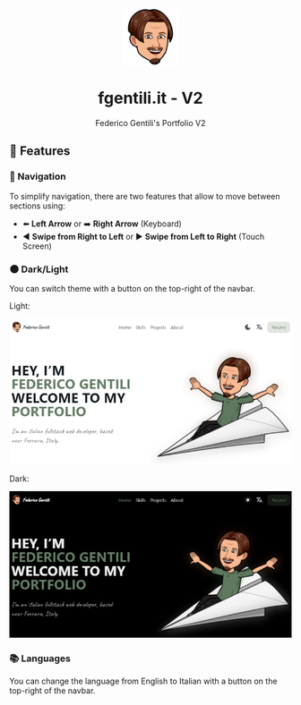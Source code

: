 <div align="center">
  <img alt="Logo" src="https://raw.githubusercontent.com/GentilOfficial/v2/main/public/logov2.png" width="100" />
</div>
<h1 align="center">fgentili.it - V2</h1>
<p align="center">Federico Gentili's Portfolio V2</p>

## 🔗 Features

### 🧭 Navigation

To simplify navigation, there are two features that allow to move between sections using:
- ⬅️ <b>Left Arrow</b> or ➡️ <b>Right Arrow</b> (Keyboard)
- ◀️ <b>Swipe from Right to Left</b> or ▶️ <b>Swipe from Left to Right</b> (Touch Screen)

### 🌑 Dark/Light

You can switch theme with a button on the top-right of the navbar.

Light:

![Light](https://raw.githubusercontent.com/GentilOfficial/v2/main/public/light.png)

Dark:

![Dark](https://raw.githubusercontent.com/GentilOfficial/v2/main/public/dark.png)  

### 📚 Languages

You can change the language from English to Italian with a button on the top-right of the navbar.
